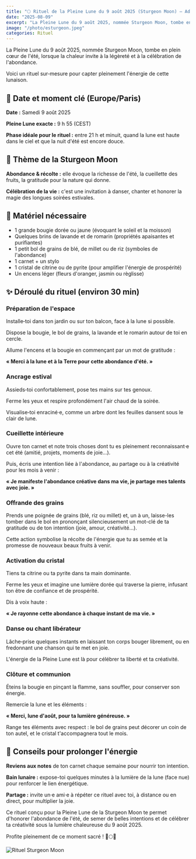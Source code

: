 ```yaml
---
title: "🌕 Rituel de la Pleine Lune du 9 août 2025 (Sturgeon Moon) – Adapté à cette date 🌿✨"
date: "2025-08-09"
excerpt: "La Pleine Lune du 9 août 2025, nommée Sturgeon Moon, tombe en plein cœur de l'été, lorsque la chaleur invite à la légèreté et à la célébration de l'abondance. Découvre un rituel sur‑mesure pour capter pleinement l'énergie de cette lunaison."
image: "/photo/esturgeon.jpeg"
categories: Rituel
---
```


La Pleine Lune du 9 août 2025, nommée Sturgeon Moon, tombe en plein cœur de l'été, lorsque la chaleur invite à la légèreté et à la célébration de l'abondance.

Voici un rituel sur‑mesure pour capter pleinement l'énergie de cette lunaison.

## 📆 Date et moment clé (Europe/Paris)

**Date :** Samedi 9 août 2025

**Pleine Lune exacte :** 9 h 55 (CEST)

**Phase idéale pour le rituel :** entre 21 h et minuit, quand la lune est haute dans le ciel et que la nuit d'été est encore douce.

## 🌿 Thème de la Sturgeon Moon

**Abondance & récolte :** elle évoque la richesse de l'été, la cueillette des fruits, la gratitude pour la nature qui donne.

**Célébration de la vie :** c'est une invitation à danser, chanter et honorer la magie des longues soirées estivales.

## 🔮 Matériel nécessaire

- 1 grande bougie dorée ou jaune (évoquant le soleil et la moisson)
- Quelques brins de lavande et de romarin (propriétés apaisantes et purifiantes)
- 1 petit bol de grains de blé, de millet ou de riz (symboles de l'abondance)
- 1 carnet + un stylo
- 1 cristal de citrine ou de pyrite (pour amplifier l'énergie de prospérité)
- Un encens léger (fleurs d'oranger, jasmin ou règlisse)

## ✨ Déroulé du rituel (environ 30 min)

### Préparation de l'espace

Installe‑toi dans ton jardin ou sur ton balcon, face à la lune si possible.

Dispose la bougie, le bol de grains, la lavande et le romarin autour de toi en cercle.

Allume l'encens et la bougie en commençant par un mot de gratitude :

**« Merci à la lune et à la Terre pour cette abondance d'été. »**

### Ancrage estival

Assieds‑toi confortablement, pose tes mains sur tes genoux.

Ferme les yeux et respire profondément l'air chaud de la soirée.

Visualise‑toi enraciné·e, comme un arbre dont les feuilles dansent sous le clair de lune.

### Cueillette intérieure

Ouvre ton carnet et note trois choses dont tu es pleinement reconnaissant·e cet été (amitié, projets, moments de joie…).

Puis, écris une intention liée à l'abondance, au partage ou à la créativité pour les mois à venir :

**« Je manifeste l'abondance créative dans ma vie, je partage mes talents avec joie. »**

### Offrande des grains

Prends une poignée de grains (blé, riz ou millet) et, un à un, laisse-les tomber dans le bol en prononçant silencieusement un mot-clé de ta gratitude ou de ton intention (joie, amour, créativité…).

Cette action symbolise la récolte de l'énergie que tu as semée et la promesse de nouveaux beaux fruits à venir.

### Activation du cristal

Tiens ta citrine ou ta pyrite dans ta main dominante.

Ferme les yeux et imagine une lumière dorée qui traverse la pierre, infusant ton être de confiance et de prospérité.

Dis à voix haute :

**« Je rayonne cette abondance à chaque instant de ma vie. »**

### Danse ou chant libérateur

Lâche‑prise quelques instants en laissant ton corps bouger librement, ou en fredonnant une chanson qui te met en joie.

L'énergie de la Pleine Lune est là pour célébrer ta liberté et ta créativité.

### Clôture et communion

Éteins la bougie en pinçant la flamme, sans souffler, pour conserver son énergie.

Remercie la lune et les éléments :

**« Merci, lune d'août, pour ta lumière généreuse. »**

Range tes éléments avec respect : le bol de grains peut décorer un coin de ton autel, et le cristal t'accompagnera tout le mois.

## 🌟 Conseils pour prolonger l'énergie

**Reviens aux notes** de ton carnet chaque semaine pour nourrir ton intention.

**Bain lunaire :** expose-toi quelques minutes à la lumière de la lune (face nue) pour renforcer le lien énergétique.

**Partage :** invite un·e ami·e à répéter ce rituel avec toi, à distance ou en direct, pour multiplier la joie.

Ce rituel conçu pour la Pleine Lune de la Sturgeon Moon te permet d'honorer l'abondance de l'été, de semer de belles intentions et de célébrer ta créativité sous la lumière chaleureuse du 9 août 2025.

Profite pleinement de ce moment sacré ! 🌾🌕💖

![Rituel Sturgeon Moon](/photo/esturgeon.jpeg)
